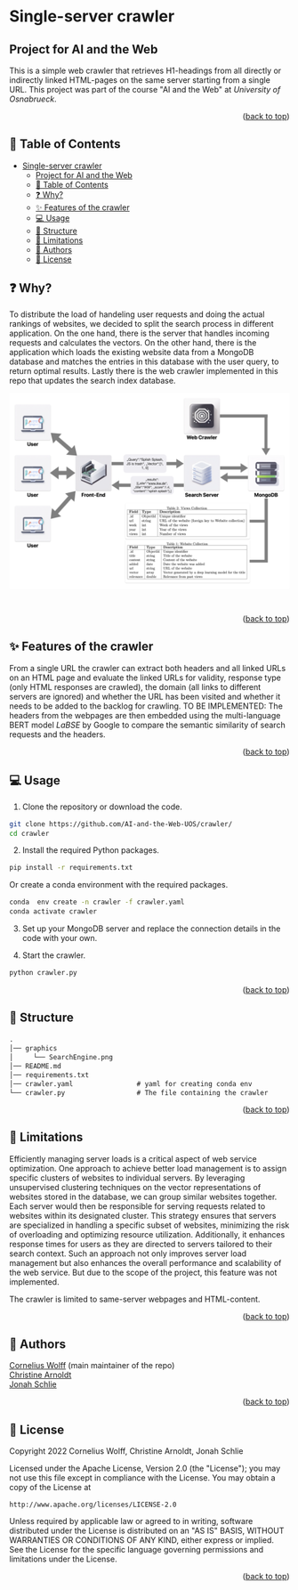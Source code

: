 # Single-server crawler

## Project for AI and the Web
This is a simple web crawler that retrieves H1-headings from all directly or indirectly linked HTML-pages on the same server starting from a single URL.
This project was part of the course "AI and the Web" at _University of Osnabrueck_.
<p align="right">(<a href="#top">back to top</a>)</p>

## 📖 Table of Contents
- [Single-server crawler](#single-server-crawler)
  - [Project for AI and the Web](#project-for-ai-and-the-web)
  - [📖 Table of Contents](#-table-of-contents)
  - [❓ Why?](#-why)
  - [✨ Features of the crawler](#-features-of-the-crawler)
  - [💻 Usage](#-usage)
  - [💾 Structure](#-structure)
  - [🚫 Limitations](#-limitations)
  - [📝 Authors](#-authors)
  - [📎 License](#-license)

## ❓ Why?
To distribute the load of handeling user requests and doing the actual rankings of websites, we decided to split the search process in different application. On the one hand, there is the server that handles incoming requests and calculates the vectors. On the other hand, there is the application which loads the existing website data from a MongoDB database and matches the entries in this database with the user query, to return optimal results. Lastly there is the web crawler implemented in this repo that updates the search index database.
<br/> 
<p align="center">
<img src="graphics/SearchEngine.png" alt="Structure of our search engine" align="middle" width="700" /> 
</p>
<br/> 
<p align="right">(<a href="#top">back to top</a>)</p>

## ✨ Features of the crawler
From a single URL the crawler can extract both headers and all linked URLs on an HTML page and evaluate the linked URLs for validity, response type (only HTML responses are crawled), the domain (all links to different servers are ignored) and whether the URL has been visited and whether it needs to be added to the backlog for crawling.
TO BE IMPLEMENTED: The headers from the webpages are then embedded using the multi-language BERT model _LaBSE_ by Google to compare the semantic similarity of search requests and the headers.
<p align="right">(<a href="#top">back to top</a>)</p>

## 💻 Usage

1. Clone the repository or download the code.

```bash
git clone https://github.com/AI-and-the-Web-UOS/crawler/
cd crawler
```

2. Install the required Python packages.

```bash
pip install -r requirements.txt
```
Or create a conda environment with the required packages.

```bash
conda  env create -n crawler -f crawler.yaml
conda activate crawler 
```

3. Set up your MongoDB server and replace the connection details in the code with your own.

4. Start the crawler.

```bash
python crawler.py
```
<p align="right">(<a href="#top">back to top</a>)</p>

## 💾 Structure
<!-- Project Structure -->

    .
    │── graphics
    │     └── SearchEngine.png
    │── README.md
    │── requirements.txt
    │── crawler.yaml                # yaml for creating conda env
    └── crawler.py                  # The file containing the crawler
<p align="right">(<a href="#top">back to top</a>)</p>

## 🚫 Limitations
Efficiently managing server loads is a critical aspect of web service optimization. One approach to achieve better load management is to assign specific clusters of websites to individual servers. By leveraging unsupervised clustering techniques on the vector representations of websites stored in the database, we can group similar websites together. Each server would then be responsible for serving requests related to websites within its designated cluster. This strategy ensures that servers are specialized in handling a specific subset of websites, minimizing the risk of overloading and optimizing resource utilization. Additionally, it enhances response times for users as they are directed to servers tailored to their search context. Such an approach not only improves server load management but also enhances the overall performance and scalability of the web service. But due to the scope of the project, this feature was not implemented.

The crawler is limited to same-server webpages and HTML-content.
<p align="right">(<a href="#top">back to top</a>)</p>

## 📝 Authors
[Cornelius Wolff](mailto:cowolff@uos.de) (main maintainer of the repo)<br/>
[Christine Arnoldt](mailto:carnoldt@uni-osnabrueck.de)<br/>
[Jonah Schlie](mailto:jschlie@uni-osnabrueck.de)<br/>

<p align="right">(<a href="#top">back to top</a>)</p>

## 📎 License
Copyright 2022 Cornelius Wolff, Christine Arnoldt, Jonah Schlie

Licensed under the Apache License, Version 2.0 (the "License");
you may not use this file except in compliance with the License.
You may obtain a copy of the License at

    http://www.apache.org/licenses/LICENSE-2.0

Unless required by applicable law or agreed to in writing, software
distributed under the License is distributed on an "AS IS" BASIS,
WITHOUT WARRANTIES OR CONDITIONS OF ANY KIND, either express or implied.
See the License for the specific language governing permissions and
limitations under the License.
<p align="right">(<a href="#top">back to top</a>)</p>
